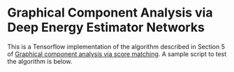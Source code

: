 # Graphical Component Analysis via Deep Energy Estimator Networks
This is a Tensorflow implementation of the algorithm described in Section 5 of <a href="gca.pdf" download>Graphical component analysis via score matching</a>. A sample script to test the algorithm is below. 
